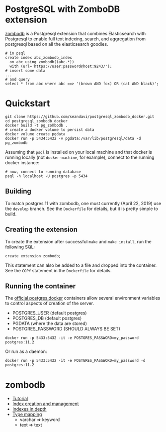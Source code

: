 # PostgreSQL with ZomboDB extension

[zombodb](https://github.com/zombodb/zombodb) is a Postgresql
extension that combines Elasticsearch with Postgresql to enable
full text indexing, search, and aggregation from postgresql based 
on all the elasticsearch goodies.

```
# in psql
create index abc_zombodb_index 
  on abc using zombodb((abc.*))
  with (url='https://user:password@host:9243/');
# insert some data
...
# and query
select * from abc where abc ==> '(brown AND fox) OR (cat AND black)';
```


# Quickstart

```
git clone https://github.com/seandavi/postgresql_zombodb_docker.git
cd postgresql_zombodb_docker
docker build -t pg_zombodb .
# create a docker volume to persist data
docker volume create pgdata
docker run -p 5434:5432 -v pgdata:/var/lib/postgresql/data -d pg_zombodb
```

Assuming that `psql` is installed on your local machine and that 
docker is running locally (not `docker-machine`, for example),
connect to the running docker instance:

```
# now, connect to running database
psql -h localhost -U postgres -p 5434
```


## Building

To match postgres 11 with zombodb, one must currently (April 22, 2019)
use the `develop` branch. See the `Dockerfile` for details, but it is
pretty simple to build. 

## Creating the extension

To create the extension after successful `make` and `make install`,
run the following SQL:

```
create extension zombodb;
```

This statement can also be added to a file and dropped into the
container. See the `COPY` statement in the `Dockerfile` for details.

## Running the container

The [official postgres docker](https://hub.docker.com/_/postgres/) containers allow several environment
variables to control aspects of creation of the server.

- POSTGRES_USER (default postgres)
- POSTGRES_DB (default postgres)
- PGDATA (where the data are stored)
- POSTGRES_PASSWORD (SHOULD ALWAYS BE SET)

```
docker run -p 5433:5432 -it -e POSTGRES_PASSWORD=my_password postgres:11.2
```

Or run as a daemon:

```
docker run -p 5433:5432 -it -e POSTGRES_PASSWORD=my_password -d postgres:11.2
```

# zombodb

- [Tutorial](https://github.com/zombodb/zombodb/blob/master/TUTORIAL.md)
- [Index creation and management](https://github.com/zombodb/zombodb/blob/master/INDEX-MANAGEMENT.md)
- [Indexes in depth](https://github.com/zombodb/zombodb/blob/master/CREATE-INDEX.md)
- [Type mapping](https://github.com/zombodb/zombodb/blob/master/TYPE-MAPPING.md)
  - varchar => keyword
  - text => text
